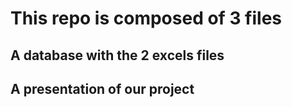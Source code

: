 # This repo is composed of 3 files
## A database with the 2 excels files
## A presentation of our project
